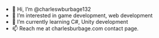- 👋 Hi, I’m @charleswburbage132
- 👀 I’m interested in game development, web development
- 🌱 I’m currently learning C#, Unity development 
- 📫 Reach me at charlesburbage.com contact page.



